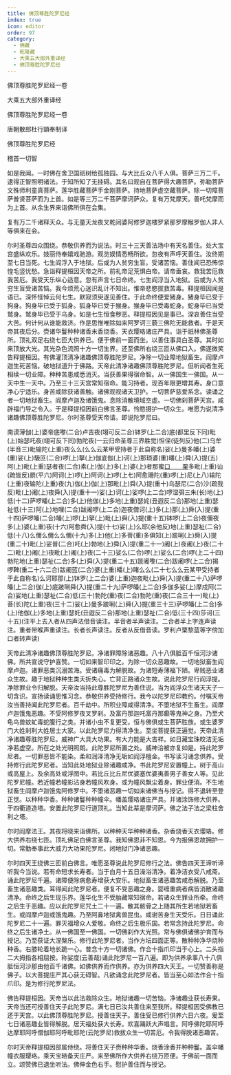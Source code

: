 ```yaml
---
title: 佛顶尊胜陀罗尼经
index: true
icon: editor
order: 97
category:
  - 佛藏
  - 乾隆藏
  - 大乘五大部外重译经
  - 佛顶尊胜陀罗尼经
---
```


佛顶尊胜陀罗尼经一卷  

大乘五大部外重译经  

佛顶尊胜陀罗尼经一卷  

唐朝散郎杜行顗奉制译  

佛顶尊胜陀罗尼经  

稽首一切智  

如是我闻。一时佛在舍卫国祇树给孤独园。与大比丘众八千人俱。菩萨三万二千。逮得正智照明诸法。于知所知了无挂碍。其名曰观自在菩萨得大趣菩萨。弥勒菩萨文殊师利童真菩萨。莲华胜藏菩萨手金刚菩萨。持地菩萨虚空藏菩萨。除一切障菩萨普贤菩萨而为上首。如是等三万二千菩萨摩诃萨众。复有万梵摩天。善吒梵摩而为上首。从余生界来诣佛所俱在会集。  

复有万二千诸释天众。与无量天龙夜叉乾闼婆阿修罗迦楼罗紧那罗摩睺罗伽人非人等俱来在会。  

尔时圣尊四众围绕。恭敬供养而为说法。时三十三天善法场中有天名善住。处大宝宫盛纵欢乐。妓丽侍奉嬉戏驰游。观览娱情悉畅所欲。忽夜有声呼天善住。汝终期至七日当死。七生阎浮入于地狱。后或为人贫穷生盲。受诸苦恼。善住闻已恐怖惊惶毛竖忧愁。急诣释提桓因天帝之所。前礼帝足荒惧白帝。请帝垂哀。救我苦厄救我苦厄。我受天乐纵心适意。忽有声言七日命终。七生阎浮当入地狱。后或为人贫穷生盲受诸苦恼。我今烦荒心迷识乱计不知出。惟帝悲愍拔救苦毒。释提桓因闻是语已。深怀怪悼云何七生。默寂须臾遂见善住。于此命终便爱猪身。猪身毕已受于狗身。狗身毕已受于狐身。狐身毕已受于猴身。猴身毕已受毒蛇身。蛇身毕已当受鹫身。鹫身毕已受于乌身。如是七生恒食秽恶。释提桓因见是事已。深哀善住当受大苦。何计何从谁能救济。作是思惟唯除如来阿罗诃三藐三佛陀无能救者。于是天帝其夜后分。赍诸华鬘种种诸香末香烧香。天衣璎珞诸庄严具。诣于祇林佛圣尊所。顶礼双足右绕七匝大供养已。便于佛前一面而坐。以善住事具白圣尊。其时如来顶放大光。其光杂色流照十方一切生界。还至佛所右绕三匝从佛口入。佛遂微笑告释提桓因。有佛灌顶清净诸趣佛顶尊胜陀罗尼。净除一切业障地狱畜生。阎摩卢迦生死苦恼。破地狱道升于佛路。天帝此清净诸趣佛顶尊胜陀罗尼。但听闻者生死相续一切业障。种种苦患咸悉消灭。当获善果得宿命智。从一佛国生一佛国。从一天中生一天中。乃至三十三天宫常知宿命。能习持者。现百年限更增其寿。身口意净心宁适乐。身苦咸除获诸善触。诸佛观视诸天卫护。一切菩萨慈爱系念。读诵之者一切地狱畜生。阎摩卢迦及诸饿鬼。息除消散境域空虚。一切佛刹菩萨天宫。咸辟福门导之令入。于是释提桓因前白佛言圣尊。怜愍摄护一切众生。唯愿为说清净诸趣佛顶尊胜陀罗尼。尔时圣尊受天帝请。即说陀罗尼曰。  

南谟薄伽(上)婆帝底嚟(二合)卢吉夜(翊可反二合)钵罗(上二合)底(都里反下同)毗(上)始瑟吒夜(翊可反下同)勃陀夜(一云归命圣尊三界胜觉)怛侄(徒列反)他(二)乌牟(半音三)毗输陀(上重)夜么么(么么云某甲受持者于此自称名)娑(上)曼多皤(上)婆(重)娑(上)馺叵(二合)啰(上)拏(上)伽底伽(上)诃(上)那琐婆(重)皤(上)舜(入)提(五)阿(上)毗(上重)瑟者夜(二合)素(上)伽(上)多(上)婆(上)者那蜜[口　　栗](二合)多毗(上重)讪(疏皆反)罽(平六)阿诃(上)啰(上)阿诃(上)啰(上七)阿愈珊陀(重)啰(上)尼(上八)输陀(上重)夜输陀(上重)夜(九)伽(上)伽(上)那毗(上)舜(入)提(重十)乌瑟尼(二合)沙(疏我反)毗(上)阇(上)夜舜(入)提(重十一)娑(上)诃(上)娑啰(上二合)啰湿弭三朱(长)地(上)低(十二)萨啰皤(上二合)多(上)他伽(上)多地(上重)瑟姹(丑遐反二合)那地(上重)瑟祉低(十三)阿(上)地哩(二合)跋阇啰(上二合)迦夜僧诃(上)多(上)那(上)舜(入)提(重十四)萨啰皤(二合)皤(上)啰(上)拏(上)毗(上)舜(入)提(重十五)钵啰(上二合)夜儞夜多(上)婆(上重)夜(十六)阿愈舜(入)提(十七)娑(上)么耶(余他反)地(上重)瑟祉(二合)低(十八)么儞么儞么么儞(十九)多(上)他(上)多菩(重)多俱知(上)跛唎(上)舜(入)提(重二十)毗(上)娑普(二合)吒(上)勃地(上)舜(入)提(重二十一)阇(上)夜阇(上)夜(二十二)毗(上)阇(上)夜毗(上)阇(上)夜(二十三)娑么(二合)啰(上)娑么(二合)啰(上二十四)勃陀地(上重)瑟祉(二合)多(上)舜(入)提(重二十五)跋阇嚟(二合)跋阇啰(上二合)揭啰鞞(重二十六二合)跋阇蓝(二合)婆(上重)皤(上)睹么么(二十七么么云某甲受持者于此自称名)么诃耶那(上)钵罗(上二合)婆(上重)迦夜毗(上)舜(入)提(重二十八)萨啰皤(上二合)伽(上)底跛唎舜(入)提(重二十九)萨啰皤(上二合)多伽多娑(上)摩戍阿(二合)娑地(上重)瑟祉(二合)低(三十)勃陀(重)夜(二合)勃陀(重)夜(二合三十一)毗(上)菩(长)陀(上重)夜(三十二)娑(上)曼多跛唎(上)舜(入)提(重三十三)萨啰皤(上二合)多(上)他伽(上)多地(上重)瑟奼(丑遐反二合)那地(上重)瑟祉(二合)低(三十四)莎诃(三十五)(注平上去入者从四声法借音读注。半音者半声读注。二合者半上字连声读注。重者带喉声重读注。长者长声读注。反者从反借音读。罗利卢栗黎蓝等字傍加口者转声读)  

天帝此清净诸趣佛顶尊胜陀罗尼。净诸罪障除诸恶趣。八十八俱胝百千恒河沙诸佛。所共宣说守护喜赞。一切如来智印印之。为除一切众恶趣故。一切地狱畜生阎摩卢迦。诸罪恶类沉溺苦海。受诸痛毒为解脱故。为诸短寿薄福下陋。卑贱恶业诸众生故。趣于地狱种种生类夭折失心。亡背正路诸众生故。说此陀罗尼行阎浮提。净除罪业令归解脱。天帝汝当持此尊胜陀罗尼为善住说。当为阎浮众生诸天天子一切含识。宣扬读诵思惟习念。恭敬供养受持修行。我今以陀罗尼印教约。付嘱天帝汝当善持闻此陀罗尼者。百千劫中。所积业障咸得清净。不堕地狱不生畜生。阎摩卢迦饿鬼恶趣。不受阿修罗夜叉罗刹。及富丹那迦吒富丹那癫等鬼神之身。乃至犬龟鸟兽蚊虻毒蛇腹行之类。并诸小虫不复更受。恒与佛俱或生菩萨胜族。或生婆罗门大姓刹利大姓居士大家。以此陀罗尼力得清净生。至坐菩提获正遍觉。天帝此清净诸趣尊胜陀罗尼。威神广大具大功果。有大力能是大吉祥。如日藏宝珠皎洁无垢净若虚空。所在之处光明照朗。此陀罗尼所置之处。威神洽被亦复如是。持此陀罗尼者。一切罪恶皆不能染。柔和润泽清净无垢如阎浮檀金。书写读习诵念供养。受持修行此陀罗尼者。当知此处地狱业除诸趣咸净。书此陀罗尼安置幢上。树于高山或高屋上。及余高处或浮图中。若比丘比丘尼优婆塞优婆夷善男子善女人等。见此陀罗尼幢。若近幢若幢影沾身若幢风吹身。或为幢风飘尘着身。罪业便消。不生地狱畜生阎摩卢迦饿鬼阿修罗中。不堕诸恶趣一切如来诸佛当与授记。得不退转至登正觉。以种种华香。种种诸鬘种种幢伞。幡盖璎珞诸庄严具。并诸涂饰修大供养。于四衢道造塔。安置此陀罗尼行道顶礼。当知此辈是摩诃萨。佛之法子法之梁柱舍利之塔。  

尔时阎摩法王。其夜将晓来诣佛所。以种种天华种种诸香。杂香烧香天衣璎珞。修大供养右绕七匝。顶礼佛足白佛言圣尊。我知佛恩非不知恩。今为报佛恩故拥护一切。常勤奉事此大威力大功果陀罗尼。闭地狱门净诸恶趣。  

尔时四天王绕佛三匝前白佛言。唯愿圣尊说此陀罗尼修行之法。佛告四天王谛听谛听我今当说。若有命短求长寿者。当于白月十五日澡浴清净。着净洁衣受八戒斋。诵此陀罗尼千遍。诸障便除病愈寿增获大安乐。地狱畜生诸恶趣苦咸悉解脱。乃至畜生诸恶趣类。耳得闻此陀罗尼者。便复不受恶趣之身。婴缠重病者病皆消散诸趣清净。命终之后生现乐界。莲华化生不受胎藏常知宿命。若诸众生罪业所牵。命终之后生于恶趣。应以此陀罗尼咒土二十一遍。散其骸骨之上随其所生若地狱若畜生。或阎摩卢迦或饿鬼趣。乃至阿鼻地狱禽兽昆虫。咸谢苦身生天受乐。日日诵此陀罗尼二十一遍。罪灭福增众人爱敬。命终之后生极乐国。若常念持此陀罗尼。命终之后生诸净土。从一佛国至一佛国。一切佛刹作大光照。常与佛俱诸佛护育而与授记。乃至获证大涅槃乐。修行此陀罗尼者。当作方坛四面正等。散种种净华烧种种香。右膝轮着地长跪一心。普念十方一切诸佛。作合十指爪印当于心上。二头指二大拇指各相屈按。称娑度(云善哉)诵此陀罗尼一百八遍。即为供养承事八十八俱胝恒河沙那由他百千诸佛。如佛供养而作供养。亦为供养四大天王。一切赞善称是佛子。以大菩提庄严其心获无碍智。凡欲诵念此陀罗尼者。皆当至心如法作合十指爪印。是为修行陀罗尼法。  

佛告释提桓因。天帝当以此法救除众生。地狱诸趣一切苦恼。净诸趣业获长寿果。天帝当还可授善住天子此陀罗尼。满七日已汝共善住来至我所。释提桓因受佛教已还于天宫。以此佛顶尊胜陀罗尼。授善住天子。善住受已修行供养六日六夜。爰至七日诸恶趣业皆得解脱。居天福处获大长寿。欢喜踊跃大声唱言。阿呼佛陀耶阿呼达摩耶阿呼僧伽耶阿呼毗耶陀(云陀罗尼)救拔众生一切苦厄。令我得脱诸恶趣苦。  

尔时天帝释提桓因部属侍绕。将善住天子赍种种华香。烧香涂香并种种鬘。盖伞幡幢衣服璎珞。乘天宝辂备天庄严。来至佛所作大供养右绕万匝便。于佛前一面而立。颂赞佛已退坐听法。佛伸金色右手。慰护善住而与授记。  
